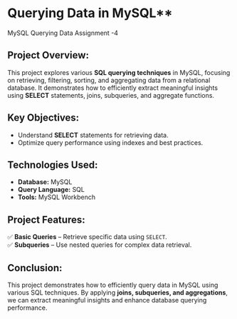 # Querying Data in MySQL**  
MySQL Querying Data Assignment -4

## **Project Overview:**  
This project explores various **SQL querying techniques** in MySQL, focusing on retrieving, filtering, sorting, and aggregating data from a relational database. It demonstrates how to efficiently extract meaningful insights using **SELECT** statements, joins, subqueries, and aggregate functions.  

## **Key Objectives:**  
- Understand **SELECT** statements for retrieving data.  
- Optimize query performance using indexes and best practices.  

## **Technologies Used:**  
- **Database:** MySQL  
- **Query Language:** SQL  
- **Tools:** MySQL Workbench

## **Project Features:**  
✅ **Basic Queries** – Retrieve specific data using `SELECT`.  
✅ **Subqueries** – Use nested queries for complex data retrieval.  
  

## **Conclusion:**  
This project demonstrates how to efficiently query data in MySQL using various SQL techniques. By applying **joins, subqueries, and aggregations**, we can extract meaningful insights and enhance database querying performance.  
